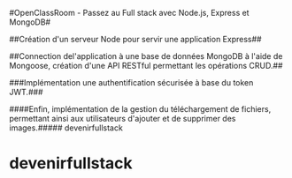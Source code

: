 #OpenClassRoom - Passez au Full stack avec Node.js, Express et MongoDB#

##Création d'un serveur Node pour servir une application Express##

##Connection del'application à une base de données MongoDB à l'aide de Mongoose, création d'une API RESTful permettant les opérations CRUD.##

###Implémentation une authentification sécurisée à base du token JWT.###

####Enfin, implémentation de la gestion du téléchargement de fichiers, permettant ainsi aux utilisateurs d'ajouter et de supprimer des images.##### devenirfullstack
# devenirfullstack
